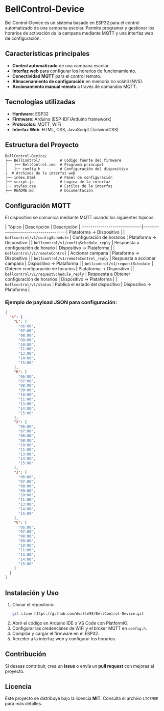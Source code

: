 # BellControl-Device

BellControl-Device es un sistema basado en ESP32 para el control automatizado de una campana escolar. Permite programar y gestionar los horarios de activación de la campana mediante MQTT y una interfaz web de configuración.

## Características principales

- **Control automatizado** de una campana escolar.
- **Interfaz web** para configurar los horarios de funcionamiento.
- **Conectividad MQTT** para el control remoto.
- **Almacenamiento de configuración** en memoria no volátil (NVS).
- **Accionamiento manual remoto** a través de comandos MQTT.

## Tecnologías utilizadas

- **Hardware**: ESP32
- **Firmware**: Arduino (ESP-IDF/Arduino framework)
- **Protocolos**: MQTT, WiFi
- **Interfaz Web**: HTML, CSS, JavaScript (TailwindCSS)

## Estructura del Proyecto

```
BellControl-Device/
├── BellControl/         # Código fuente del firmware
│   ├── BellControl.ino  # Programa principal
│   ├── config.h         # Configuración del dispositivo
├  # Archivos de la interfaz web
│── index.html           # Panel de configuración
│── script.js            # Lógica de la interfaz
│── styles.caa           # Estilos de la interfaz
├── README.md            # Documentación
```

## Configuración MQTT

El dispositivo se comunica mediante MQTT usando los siguientes tópicos:

| Tópico                      | Descripción                           | Descripción                           |
|------------------------------|---------------------------------------| Plataforma -> Dispositivo            |
| `bellcontrol/v1/configSchedule`      | Configuración de horarios  | Plataforma -> Dispositivo            |
| `bellcontrol/v1/configSchedule_reply`     | Respuesta a configuración de horario     | Dispositivo -> Plataforma             |
| `bellcontrol/v1/remoteControl`      | Accionar campana    | Plataforma -> Dispositivo            |
| `bellcontrol/v1/remoteControl_reply`      | Respuesta a accionar campana  | Dispositivo -> Plataforma             |
| `bellcontrol/v1/requestSchedule`     | Obtener configuración de horarios     | Plataforma -> Dispositivo            |
| `bellcontrol/v1/requestSchedule_reply`     | Respuesta a Obtener configuración de horarios     | Dispositivo -> Plataforma             |
| `bellcontrol/v1/status`      | Publica el estado del dispositivo    | Dispositivo -> Plataforma            |

### Ejemplo de payload JSON para configuración:
```json
{
  "s": {
    "L": [
      "06:00",
      "07:00",
      "08:00",
      "09:00",
      "10:00",
      "11:00",
      "13:00",
      "14:00",
      "15:00"
    ],
    "M": [
      "06:00",
      "07:00",
      "08:00",
      "09:00",
      "10:00",
      "11:00",
      "13:00",
      "14:00",
      "15:00"
    ],
    "X": [
      "06:00",
      "07:00",
      "08:00",
      "09:00",
      "10:00",
      "11:00",
      "13:00",
      "14:00",
      "15:00"
    ],
    "J": [
      "06:00",
      "07:00",
      "08:00",
      "09:00",
      "10:00",
      "11:00",
      "13:00",
      "14:00",
      "15:00"
    ],
    "V": [
      "06:00",
      "07:00",
      "08:00",
      "09:00",
      "10:00",
      "11:00",
      "13:00",
      "14:00",
      "15:00"
    ]
  }
}
```

## Instalación y Uso

1. Clonar el repositorio:
   ```sh
   git clone https://github.com/dvalle98/BellControl-Device.git
   ```
2. Abrir el código en Arduino IDE o VS Code con PlatformIO.
3. Configurar las credenciales de WiFi y el broker MQTT en `config.h`.
4. Compilar y cargar el firmware en el ESP32.
5. Acceder a la interfaz web y configurar los horarios.

## Contribución

Si deseas contribuir, crea un **issue** o envía un **pull request** con mejoras al proyecto.

## Licencia

Este proyecto se distribuye bajo la licencia **MIT**. Consulta el archivo `LICENSE` para más detalles.

